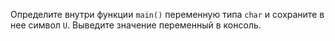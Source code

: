 Определите внутри функции `main()` переменную типа `char` и сохраните в нее символ `U`. Выведите значение переменный в консоль.
